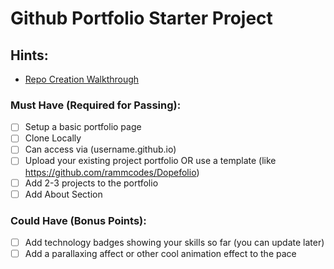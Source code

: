 # Github Portfolio Starter Project

## Hints:

- [Repo Creation Walkthrough](https://docs.github.com/en/pages/quickstart)

### Must Have (Required for Passing):

- [ ] Setup a basic portfolio page
- [ ] Clone Locally
- [ ] Can access via (username.github.io)
- [ ] Upload your existing project portfolio OR use a template (like https://github.com/rammcodes/Dopefolio)
- [ ] Add 2-3 projects to the portfolio
- [ ] Add About Section

### Could Have (Bonus Points):

- [ ] Add technology badges showing your skills so far (you can update later)
- [ ] Add a parallaxing affect or other cool animation effect to the pace
